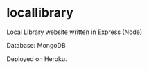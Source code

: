 # locallibrary
Local Library website written in Express (Node)

Database: MongoDB 

Deployed on Heroku.
